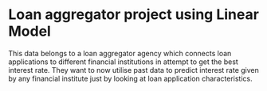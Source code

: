 # Loan aggregator project using Linear Model

This data belongs to a loan aggregator agency which connects loan applications to different financial institutions in attempt to get the best interest rate. They want to now utilise past data to predict interest rate given by any financial institute just by looking at loan application characteristics.
